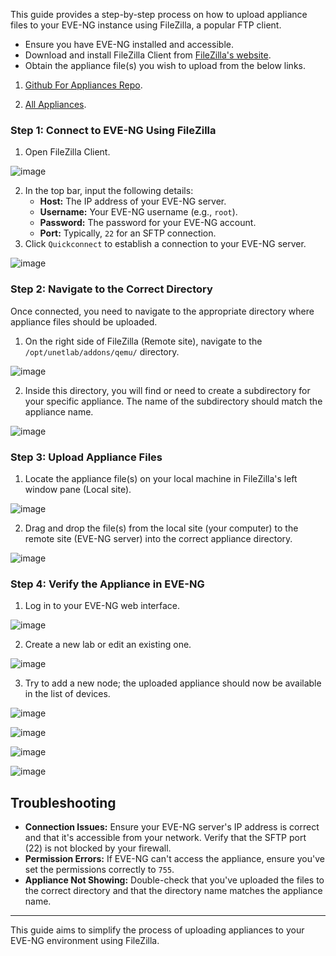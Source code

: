 This guide provides a step-by-step process on how to upload appliance files to your EVE-NG instance using FileZilla, a popular FTP client.

- Ensure you have EVE-NG installed and accessible.
- Download and install FileZilla Client from [FileZilla's website](https://filezilla-project.org/).
- Obtain the appliance file(s) you wish to upload from the below links.

1. [Github For Appliances Repo](https://github.com/hegdepavankumar/Cisco-Images-for-GNS3-and-EVE-NG?tab=readme-ov-file).

2. [All Appliances](https://labhub.eu.org/UNETLAB%20II/addons/qemu/).

### Step 1: Connect to EVE-NG Using FileZilla

1. Open FileZilla Client.

![image](https://github.com/Mohammed-Salameh/Network-emulators/assets/140098574/a006f92e-f972-4498-bc20-6ca3b1da6d75)

2. In the top bar, input the following details:
   - **Host:** The IP address of your EVE-NG server.
   - **Username:** Your EVE-NG username (e.g., `root`).
   - **Password:** The password for your EVE-NG account.
   - **Port:** Typically, `22` for an SFTP connection.
3. Click `Quickconnect` to establish a connection to your EVE-NG server.

![image](https://github.com/Mohammed-Salameh/Network-emulators/assets/140098574/5be3586b-8517-4932-aae1-7fdac23e4ec2)


### Step 2: Navigate to the Correct Directory

Once connected, you need to navigate to the appropriate directory where appliance files should be uploaded.

1. On the right side of FileZilla (Remote site), navigate to the `/opt/unetlab/addons/qemu/` directory.

![image](https://github.com/Mohammed-Salameh/Network-emulators/assets/140098574/b415d9d5-2bb8-403e-9d2a-7e8988ab178a)

2. Inside this directory, you will find or need to create a subdirectory for your specific appliance. The name of the subdirectory should match the appliance name.

![image](https://github.com/Mohammed-Salameh/Network-emulators/assets/140098574/25fc08f6-e381-42ec-840e-6d3e863932bb)

### Step 3: Upload Appliance Files

1. Locate the appliance file(s) on your local machine in FileZilla's left window pane (Local site).

![image](https://github.com/Mohammed-Salameh/Network-emulators/assets/140098574/4e89afa7-86bf-4524-a5b9-0b4622482cd3)


2. Drag and drop the file(s) from the local site (your computer) to the remote site (EVE-NG server) into the correct appliance directory.

![image](https://github.com/Mohammed-Salameh/Network-emulators/assets/140098574/09b268ab-005c-441b-9f71-d009ff7d925e)

### Step 4: Verify the Appliance in EVE-NG

1. Log in to your EVE-NG web interface.

![image](https://github.com/Mohammed-Salameh/Network-emulators/assets/140098574/a05017cc-045c-43ba-ae44-dbb82a89edb7)

2. Create a new lab or edit an existing one.

![image](https://github.com/Mohammed-Salameh/Network-emulators/assets/140098574/0a7607ca-ea7b-487c-85a0-c47f0db13686)

3. Try to add a new node; the uploaded appliance should now be available in the list of devices.

![image](https://github.com/Mohammed-Salameh/Network-emulators/assets/140098574/587d180b-c4b2-4f98-8288-927971660c4b)

![image](https://github.com/Mohammed-Salameh/Network-emulators/assets/140098574/0ea0a10e-6a75-49b8-b5a7-a5ee41cb56c5)

![image](https://github.com/Mohammed-Salameh/Network-emulators/assets/140098574/cc4b8a1f-ef8f-4859-86e7-50c1c1ca37a3)

![image](https://github.com/Mohammed-Salameh/Network-emulators/assets/140098574/27387358-8ba0-4700-8f5c-caa6f300721e)

## Troubleshooting

- **Connection Issues:** Ensure your EVE-NG server's IP address is correct and that it's accessible from your network. Verify that the SFTP port (22) is not blocked by your firewall.
- **Permission Errors:** If EVE-NG can't access the appliance, ensure you've set the permissions correctly to `755`.
- **Appliance Not Showing:** Double-check that you've uploaded the files to the correct directory and that the directory name matches the appliance name.

---

This guide aims to simplify the process of uploading appliances to your EVE-NG environment using FileZilla.
